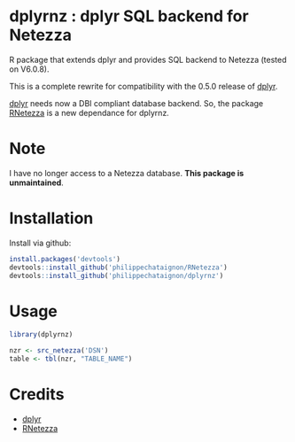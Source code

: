 #  dplyrnz : dplyr SQL backend for Netezza

R package that extends dplyr and provides SQL backend to Netezza (tested on V6.0.8).

This is a complete rewrite for compatibility with the 0.5.0 release
of [dplyr](https://github.com/hadley/dplyr).

[dplyr] needs now a DBI compliant database backend. So,
the package [RNetezza] is a new dependance for dplyrnz.

# Note

I have no longer access to a Netezza database. **This package is unmaintained**.

# Installation

Install via github:

```R
install.packages('devtools')
devtools::install_github('philippechataignon/RNetezza')
devtools::install_github('philippechataignon/dplyrnz')
```

# Usage

```R
library(dplyrnz)

nzr <- src_netezza('DSN')
table <- tbl(nzr, "TABLE_NAME")
```

# Credits

*  [dplyr]
*  [RNetezza]

[dplyr]: https://github.com/hadley/dplyr
[RNetezza]: https://github.com/philippechataignon/RNetezza
